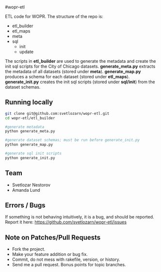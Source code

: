 #wopr-etl

ETL code for WOPR.  The structure of the repo is:
* etl_builder
* etl_maps
* meta
* sql
  * init
  * update

The scripts in **etl_builder** are used to generate the metadata and create the init sql scripts for the City of Chicago datasets. **generate_meta.py** extracts the metadata of all datasets (stored under **meta**). **generate_map.py** produces a schema for each dataset (stored under **etl_maps**). **generate_init.py** creates the init sql scripts (stored under **sql/init**) from the dataset schemas.
  
## Running locally

``` bash
git clone git@github.com:svetlozarn/wopr-etl.git
cd wopr-etl/etl_builder

#generate metadata
python generate_meta.py

#generate dataset schemas; must be run before generate_init.py
python generate_map.py

#generate sql init scripts
python generate_init.py
```

## Team

* Svetlozar Nestorov
* Amanda Lund

## Errors / Bugs

If something is not behaving intuitively, it is a bug, and should be reported.
Report it here: https://github.com/svetlozarn/wopr-etl/issues

## Note on Patches/Pull Requests
 
* Fork the project.
* Make your feature addition or bug fix.
* Commit, do not mess with rakefile, version, or history.
* Send me a pull request. Bonus points for topic branches.
